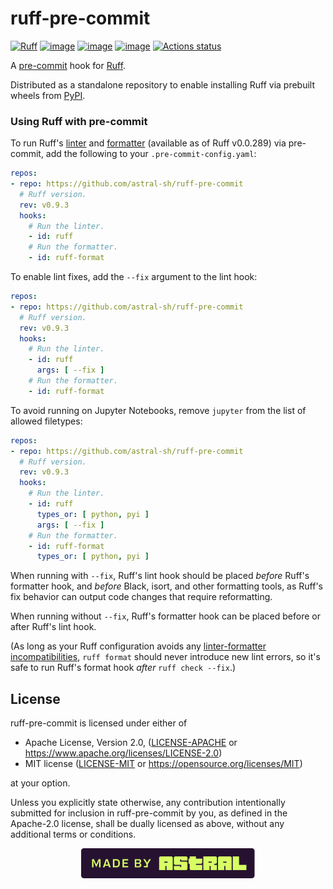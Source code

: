 # ruff-pre-commit

[![Ruff](https://img.shields.io/endpoint?url=https://raw.githubusercontent.com/astral-sh/ruff/main/assets/badge/v2.json)](https://github.com/astral-sh/ruff)
[![image](https://img.shields.io/pypi/v/ruff/0.9.3.svg)](https://pypi.python.org/pypi/ruff)
[![image](https://img.shields.io/pypi/l/ruff/0.9.3.svg)](https://pypi.python.org/pypi/ruff)
[![image](https://img.shields.io/pypi/pyversions/ruff/0.9.3.svg)](https://pypi.python.org/pypi/ruff)
[![Actions status](https://github.com/astral-sh/ruff-pre-commit/workflows/main/badge.svg)](https://github.com/astral-sh/ruff-pre-commit/actions)

A [pre-commit](https://pre-commit.com/) hook for [Ruff](https://github.com/astral-sh/ruff).

Distributed as a standalone repository to enable installing Ruff via prebuilt wheels from
[PyPI](https://pypi.org/project/ruff/).

### Using Ruff with pre-commit

To run Ruff's [linter](https://docs.astral.sh/ruff/linter) and [formatter](https://docs.astral.sh/ruff/formatter)
(available as of Ruff v0.0.289) via pre-commit, add the following to your `.pre-commit-config.yaml`:

```yaml
repos:
- repo: https://github.com/astral-sh/ruff-pre-commit
  # Ruff version.
  rev: v0.9.3
  hooks:
    # Run the linter.
    - id: ruff
    # Run the formatter.
    - id: ruff-format
```

To enable lint fixes, add the `--fix` argument to the lint hook:

```yaml
repos:
- repo: https://github.com/astral-sh/ruff-pre-commit
  # Ruff version.
  rev: v0.9.3
  hooks:
    # Run the linter.
    - id: ruff
      args: [ --fix ]
    # Run the formatter.
    - id: ruff-format
```

To avoid running on Jupyter Notebooks, remove `jupyter` from the list of allowed filetypes:

```yaml
repos:
- repo: https://github.com/astral-sh/ruff-pre-commit
  # Ruff version.
  rev: v0.9.3
  hooks:
    # Run the linter.
    - id: ruff
      types_or: [ python, pyi ]
      args: [ --fix ]
    # Run the formatter.
    - id: ruff-format
      types_or: [ python, pyi ]
```

When running with `--fix`, Ruff's lint hook should be placed _before_ Ruff's formatter hook, and
_before_ Black, isort, and other formatting tools, as Ruff's fix behavior can output code changes
that require reformatting.

When running without `--fix`, Ruff's formatter hook can be placed before or after Ruff's lint hook.

(As long as your Ruff configuration avoids any [linter-formatter incompatibilities](https://docs.astral.sh/ruff/formatter/#conflicting-lint-rules),
`ruff format` should never introduce new lint errors, so it's safe to run Ruff's format hook _after_
`ruff check --fix`.)

## License

ruff-pre-commit is licensed under either of

- Apache License, Version 2.0, ([LICENSE-APACHE](LICENSE-APACHE) or <https://www.apache.org/licenses/LICENSE-2.0>)
- MIT license ([LICENSE-MIT](LICENSE-MIT) or <https://opensource.org/licenses/MIT>)

at your option.

Unless you explicitly state otherwise, any contribution intentionally submitted
for inclusion in ruff-pre-commit by you, as defined in the Apache-2.0 license, shall be
dually licensed as above, without any additional terms or conditions.

<div align="center">
  <a target="_blank" href="https://astral.sh" style="background:none">
    <img src="https://raw.githubusercontent.com/astral-sh/ruff/main/assets/svg/Astral.svg">
  </a>
</div>
